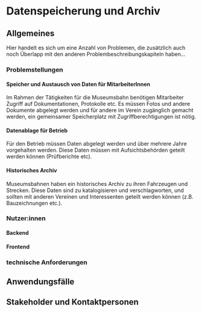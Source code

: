 # Datenspeicherung und Archiv

## Allgemeines

Hier handelt es sich um eine Anzahl von Problemen, die zusätzlich auch noch Überlapp mit den anderen Problembeschreibungskapiteln haben...

### Problemstellungen

#### Speicher und Austausch von Daten für MitarbeiterInnen

Im Rahmen der Tätigkeiten für die Museumsbahn benötigen Mitarbeiter Zugriff auf Dokumentationen, Protokolle etc. Es müssen Fotos und andere Dokumente abgelegt werden und für andere im Verein zugänglich gemacht werden, ein gemeinsamer Speicherplatz mit Zugriffberechtigungen ist nötig.

#### Datenablage für Betrieb

Für den Betrieb müssen Daten abgelegt werden und über mehrere Jahre vorgehalten werden. Diese Daten müssen mit Aufsichtsbehörden geteilt werden können (Prüfberichte etc).

#### Historisches Archiv

Museumsbahnen haben ein historisches Archiv zu ihren Fahrzeugen und Strecken. Diese Daten sind zu katalogisieren und verschlagworten, und sollten mit anderen Vereinen und Interessenten geteilt werden können (z.B. Bauzeichnungen etc.).

### Nutzer:innen

#### Backend
  
#### Frontend

### technische Anforderungen

## Anwendungsfälle

## Stakeholder und Kontaktpersonen
